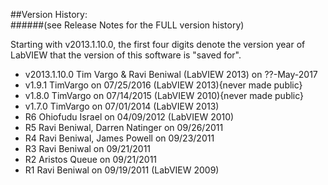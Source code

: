 ##Version History:  
######(see Release Notes for the FULL version history)  

Starting with v2013.1.10.0, the first four digits denote the version year 
 of LabVIEW that the version of this software is "saved for".  

+ v2013.1.10.0 Tim Vargo & Ravi Beniwal (LabVIEW 2013) on ??-May-2017
+ v1.9.1 TimVargo on 07/25/2016 (LabVIEW 2013){never made public}
+ v1.8.0 TimVargo on 07/14/2015 (LabVIEW 2010){never made public}
+ v1.7.0 TimVargo on 07/01/2014 (LabVIEW 2013)
+ R6 Ohiofudu Israel on 04/09/2012 (LabVIEW 2010)
+ R5 Ravi Beniwal, Darren Natinger on 09/26/2011
+ R4 Ravi Beniwal, James Powell on 09/23/2011
+ R3 Ravi Beniwal on 09/21/2011
+ R2 Aristos Queue on 09/21/2011
+ R1 Ravi Beniwal on 09/19/2011 (LabVIEW 2009)
